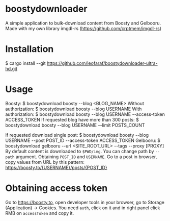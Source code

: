 boostydownloader
================
A simple application to bulk-download content from Boosty and Gelbooru.
Made with my own library imgdl-rs (https://github.com/crptmem/imgdl-rs)

Installation
=====
  $ cargo install --git https://github.com/leofaraf/boostydownloader-ultra-hd.git

Usage
=====
 Boosty:
  $ boostydownload boosty --blog <BLOG_NAME>
  Without authorization:
    $ boostydownload boosty --blog USERNAME
  With authorization:
    $ boostydownload boosty --blog USERNAME --access-token ACCESS_TOKEN
  If requested blog have more than 300 posts:
    $ boostydownload boosty --blog USERNAME --limit POSTS_COUNT
  
  If requested download single post:
    $ boostydownload boosty --blog USERNAME --post POST_ID --access-token ACCESS_TOKEN
 Gelbooru:
  $ boostydownload gelbooru --url <SITE_ROOT_URL> --tags <TAGS> --proxy [PROXY]
By default content is downloaded to `$PWD/img`. You can change path by `--path` argument.
Obtaining `POST_ID` and `USERNAME`. Go to a post in browser, copy values from URL by this pattern:
https://boosty.to/{USERNAME}/posts/{POST_ID}

Obtaining access token
======================
Go to https://boosty.to, open developer tools in your browser,
go to Storage (Application) -> Cookies. You need `auth`, click on it and in
right panel click RMB on `accessToken` and copy it.

